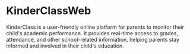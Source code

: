 # KinderClassWeb
KinderClass is a user-friendly online platform for parents to monitor their child's academic performance. It provides real-time access to grades, attendance, and other school-related information, helping parents stay informed and involved in their child's education. 
